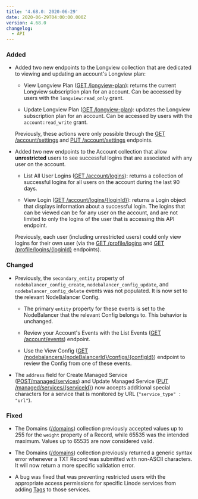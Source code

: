 ```yaml
---
title: '4.68.0: 2020-06-29'
date: 2020-06-29T04:00:00.000Z
version: 4.68.0
changelog:
  - API
---
```


### Added

- Added two new endpoints to the Longview collection that are dedicated to viewing and updating an account's Longview plan:

    - View Longview Plan ([GET /longview-plan](https://developers.linode.com/api/v4/longview-plan)): returns the current Longview subscription plan for an account. Can be accessed by users with the `longview:read_only` grant.

    - Update Longview Plan ([GET /longview-plan](https://developers.linode.com/api/v4/longview-plan)): updates the Longview subscription plan for an account. Can be accessed by users with the `account:read_write` grant.

    Previously, these actions were only possible through the [GET /account/settings](https://www.linode.com/docs/api/account/) and [PUT /account/settings](https://www.linode.com/docs/api/account/) endpoints.

- Added two new endpoints to the Account collection that allow **unrestricted** users to see successful logins that are associated with any user on the account.

    - List All User Logins ([GET /account/logins](https://www.linode.com/docs/api/account/)): returns a collection of successful logins for all users on the account during the last 90 days.

    - View Login ([GET /account/logins/{loginId}](https://www.linode.com/docs/api/account/)): returns a Login object that displays information about a successful login. The logins that can be viewed can be for any user on the account, and are not limited to only the logins of the user that is accessing this API endpoint.

    Previously, each user (including unrestricted users) could only view logins for their own user (via the [GET /profile/logins](
https://api.linode.com/v4/profile/logins) and [GET /profile/logins/{loginId}](https://developers.linode.com/api/v4/profile-logins-login-id) endpoints).

### Changed

- Previously, the `secondary_entity` property of `nodebalancer_config_create`, `nodebalancer_config_update`, and `nodebalancer_config_delete` events was not populated. It is now set to the relevant NodeBalancer Config.

    - The primary `entity` property for these events is set to the NodeBalancer that the relevant Config belongs to. This behavior is unchanged.

    - Review your Account's Events with the List Events ([GET /account/events](https://www.linode.com/docs/api/account/)) endpoint.

    - Use the View Config ([GET /nodebalancers/{nodeBalancerId}/configs/{configId}](https://developers.linode.com/api/v4/nodebalancers-node-balancer-id-configs-config-id)) endpoint
    to review the Config from one of these events.

- The `address` field for Create Managed Service ([POST/managed/services](/api/v4/managed-services/#post)) and Update Managed Service ([PUT /managed/services/{serviceId}](/api/v4/managed-services-service-id/#put)) now accepts additional special characters for a service that is monitored by URL (`"service_type" : "url"`).


### Fixed

- The Domains ([/domains](https://www.linode.com/docs/api/domains/)) collection previously accepted values up to 255 for the `weight` property of a Record, while 65535 was the intended maximum. Values up to 65535 are now considered valid.

- The Domains ([/domains](https://www.linode.com/docs/api/domains/)) collection previously returned a generic syntax error whenever a TXT Record was submitted with non-ASCII characters. It will now return a more specific validation error.

- A bug was fixed that was preventing restricted users with the appropriate access permissions for specific Linode services from adding [Tags](/api/v4/tags/#post) to those services.